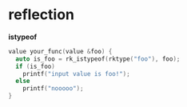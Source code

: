 reflection
====

__istypeof__
```cpp
value your_func(value &foo) {
  auto is_foo = rk_istypeof(rktype("foo"), foo);
  if (is_foo)
    printf("input value is foo!");
  else
    printf("nooooo");
}
```
